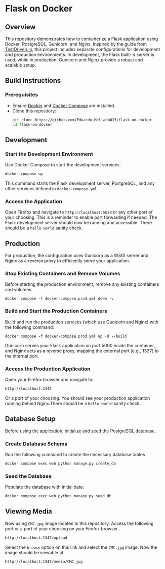 # Flask on Docker

## Overview
This repository demonstrates how to containerize a Flask application using Docker, PostgreSQL, Gunicorn, and Nginx. Inspired by the guide from [TestDriven.io](https://testdriven.io/blog/dockerizing-flask-with-postgres-gunicorn-and-nginx/), this project includes separate configurations for development and production environments. In development, the Flask built-in server is used, while in production, Gunicorn and Nginx provide a robust and scalable setup.

## Build Instructions

### Prerequisites

- Ensure [Docker](https://www.docker.com/get-started) and [Docker Compose](https://docs.docker.com/compose/install/) are installed.
- Clone this repository:
  ```bash
  git clone https://github.com/Eduardo-Mellado013/flask-on-docker
  cd flask-on-docker
  ```

## Development 

### Start the Development Environment 
Use Docker Compose to start the development services:

```bash
docker compose up
```

This command starts the Flask development server, PostgreSQL, and any other services defined in `docker-compose.yml`

### Access the Application 
Open Firefox and navigate to `http://localhost:5028` or any other port of your choosing. This is a reminder to enable port forwarding if needed. The Flask development server should now be running and accessible. There should be a `hello world` sanity check.

## Production 
For production, the configuration uses Gunicorn as a WSGI server and Nginx as a reverse proxy to efficiently serve your application.

### Stop Existing Containers and Remove Volumes
Before starting the production environment, remove any existing containers and volumes:

```
docker compose -f docker-compose.prod.yml down -v
```

### Build and Start the Production Containers
Build and run the production services (which use Gunicorn and Nginx) with the following command:

```
docker compose -f docker-compose.prod.yml up -d --build
```
Gunicorn serves your Flask application on port 5000 inside the container, and Nginx acts as a reverse proxy, mapping the external port (e.g., 1337) to the internal port.

### Access the Production Application
Open your Firefox browser and navigate to:

```bash
http://localhost:1342
```
Or a port of your choosing. You should see your production application running behind Nginx.There should be a `hello world` sanity check.

## Database Setup 
Before using the application, initialize and seed the PostgreSQL database.

### Create Database Schema
Run the following command to create the necessary database tables

```bash
docker compose exec web python manage.py create_db
```

### Seed the Database 
Populate the database with initial data:

```bash
docker compose exec web python manage.py seed_db
```

## Viewing Media

Now using `CMC.jpg` image located in this repository. Access the following port or a port of your choosing on your Firefox browser
.
```bash
http://localhost:1342/upload
```

Select the `browse` option on this link and select the `CMC.jpg` image. Now the image should be viewable at 

```bash
http://localhost:1342/media/CMC.jpg
```
